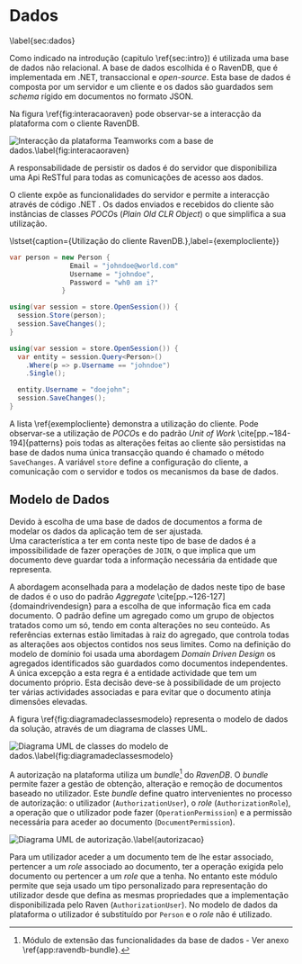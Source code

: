Dados
=

\label{sec:dados}

Como indicado na introdução (capitulo \ref{sec:intro}) é utilizada uma base de dados não relacional. 
A base de dados escolhida é o RavenDB, que é implementada em .NET, transaccional e *open-source*. Esta base de dados é composta por um servidor e um cliente e os dados são guardados sem *schema* rígido em documentos no formato JSON.

Na figura \ref{fig:interacaoraven} pode observar-se a interacção da plataforma com o cliente RavenDB.

![Interacção da plataforma *Teamworks* com a base de dados.\label{fig:interacaoraven}](http://www.lucidchart.com/publicSegments/view/4fd76e6a-3ef0-4875-99c1-4ac60a78da40/image.png)

A responsabilidade de persistir os dados é do servidor que disponibiliza uma Api ReSTful para todas as comunicações de acesso aos dados.

O cliente expõe as funcionalidades do servidor e permite a interacção através de código .NET . Os dados enviados e recebidos do cliente são instâncias de classes *POCO*s (*Plain Old CLR Object*) o que simplifica a sua utilização.

\lstset{caption={Utilização do cliente RavenDB.},label={exemplocliente}}

````csharp
var person = new Person {
               Email = "johndoe@world.com"
               Username = "johndoe",
               Password = "wh0 am i?"
             }

using(var session = store.OpenSession()) {
  session.Store(person);
  session.SaveChanges();
}

using(var session = store.OpenSession()) {
  var entity = session.Query<Person>()
    .Where(p => p.Username == "johndoe")
    .Single();

  entity.Username = "doejohn";
  session.SaveChanges();
}
```` 

A lista \ref{exemplocliente} demonstra a utilização do cliente. Pode observar-se a utilização de *POCO*s e do padrão *Unit of Work* \cite[pp.~184-194]{patterns} pois todas as alterações feitas ao cliente são persistidas na base de dados numa única transacção quando é chamado o método `SaveChanges`. A variável `store` define a configuração do cliente, a comunicação com o servidor e todos os mecanismos da base de dados.

Modelo de Dados
-

Devido à escolha de uma base de dados de documentos a forma de modelar os dados da aplicação tem de ser ajustada.  
Uma característica a ter em conta neste tipo de base de dados é a impossibilidade de fazer operações de `JOIN`, o que implica que um documento deve guardar toda a informação necessária da entidade que representa.

A abordagem aconselhada para a modelação de dados neste tipo de base de dados é o uso do padrão *Aggregate* \cite[pp.~126-127]{domaindrivendesign} para a escolha de que informação fica em cada documento. O padrão define um agregado como um grupo de objectos tratados como um só, tendo em conta alterações no seu conteúdo. 
As referências externas estão limitadas à raiz do agregado, que controla todas as alterações aos objectos contidos nos seus limites.
Como na definição do modelo de domínio foi usada uma abordagem *Domain Driven Design* os agregados identificados são guardados como documentos independentes.
A única excepção a esta regra é a entidade actividade que tem um documento próprio. Esta decisão deve-se à possibilidade de um projecto ter várias actividades associadas e para evitar que o documento atinja dimensões elevadas.

A figura \ref{fig:diagramadeclassesmodelo} representa o modelo de dados da solução, através de um diagrama de classes UML.

![Diagrama UML de classes do modelo de dados.\label{fig:diagramadeclassesmodelo}](http://www.lucidchart.com/publicSegments/view/4fdbbe6c-4818-4978-a979-22210a490e1b/image.png)
 
A autorização na plataforma utiliza um *bundle*[^bundle] do *RavenDB*. O *bundle* permite fazer a gestão de obtenção, alteração e remoção de documentos baseado no utilizador. Este *bundle* define quatro intervenientes no processo de autorização: o utilizador (`AuthorizationUser`), o *role* (`AuthorizationRole`), a operação que o utilizador pode fazer (`OperationPermission`) e a permissão necessária para aceder ao documento (`DocumentPermission`). 

![Diagrama UML de autorização.\label{autorizacao}](http://www.lucidchart.com/publicSegments/view/4fd9c8d1-77b0-457e-8520-39800adcb320/image.png)

Para um utilizador aceder a um documento tem de lhe estar associado, pertencer a um *role* associado ao documento, ter a operação exigida pelo documento ou pertencer a um *role* que a tenha. No entanto este módulo permite que seja usado um tipo personalizado para representação do utilizador desde que defina as mesmas propriedades que a implementação disponibilizada pelo Raven (`AuthorizationUser`). No modelo de dados da plataforma o utilizador é substituído por `Person` e o *role* não é utilizado.

[^bundle]: Módulo de extensão das funcionalidades da base de dados - Ver anexo \ref{app:ravendb-bundle}.
